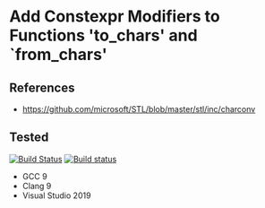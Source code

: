 # Add Constexpr Modifiers to Functions 'to_chars' and `from_chars'

## References

* https://github.com/microsoft/STL/blob/master/stl/inc/charconv

## Tested

[![Build Status](https://travis-ci.org/Neargye/charconv-constexpr-proposal.svg?branch=master)](https://travis-ci.org/Neargye/charconv-constexpr-proposal)
[![Build status](https://ci.appveyor.com/api/projects/status/vmpejqk5uyts2ify/branch/master?svg=true)](https://ci.appveyor.com/project/Neargye/charconv-constexpr-proposal/branch/master)

* GCC 9
* Clang 9
* Visual Studio 2019
